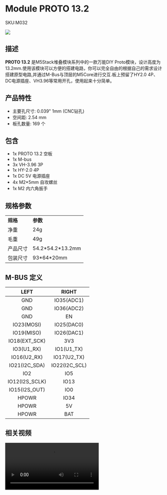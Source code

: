 # Module PROTO 13.2

<el-tag effect="plain">SKU:M032</el-tag>

<div class="product_pic"><img src="assets/img/product_pics/module/proto_13.2/proto_13.2.webp">

## 描述

**PROTO 13.2** 是M5Stack堆叠模块系列中的一款万能DIY Proto模块，设计高度为13.2mm.使用该模块可以方便的搭建电路，你可以完全自由的根据自己的需求设计搭建原型电路,并通过M-Bus与顶层的M5Core进行交互.板上预留了HY2.0 4P、DC电源插座、VH3.96等常用开孔，使用起来十分简单。

## 产品特性

- 主要孔尺寸: 0.039" 1mm (CNC钻孔)
- 空间距: 2.54 mm
- 板孔数量: 169 个


## 包含

-  1x PROTO 13.2 空板
-  1x M-bus
-  3x VH-3.96 3P
-  1x HY-2.0 4P
-  1x DC 5V 电源插座
-  4x M2*5mm 自攻螺丝
-  1x M2 内六角扳手

## 规格参数

<table>
   <tr style="font-weight:bold">
      <td>规格</td>
      <td>参数</td>
   </tr>
   <tr>
      <td>净重</td>
      <td>24g</td>
   </tr>
   <tr>
      <td>毛重</td>
      <td>49g</td>
   </tr>
   <tr>
      <td>产品尺寸</td>
      <td>54.2*54.2*13.2mm</td>
   </tr>
   <tr>
      <td>包装尺寸</td>
      <td>93*64*20mm</td>
   </tr>
 </table>


## M-BUS 定义

| LEFT              | RIGHT            |
|:---:|:---:|
| GND               | IO35(ADC1)       |
| GND               | IO36(ADC2)       |
| GND               | EN               |
| IO23(MOSI)        | IO25(DAC0)       |
| IO19(MISO)        | IO26(DAC1)       |
| IO18(EXT\_SCK)    | 3V3              |
| IO3(U1\_RX)       | IO1(U1\_TX)      |
| IO16(U2\_RX)      | IO17(U2\_TX)     |
| IO21(I2C\_SDA)    | IO22(I2C\_SCL)   |
| IO2               | IO5              |
| IO12(I2S\_SCLK)   | IO13             |
| IO15(I2S\_OUT)    | IO0              |
| HPOWR             | IO34             |
| HPOWR             | 5V               |
| HPOWR             | BAT              |


## 相关视频

<video class="video_size" controls>
    <source src="https://m5stack.oss-cn-shenzhen.aliyuncs.com/video/Product_example_video/Module/PROTO%2013.2.mp4" type="video/mp4">
</video>


<script>

   var purchase_link = '';


   anchor_search(purchase_link);
   scrollFunc();

</script>